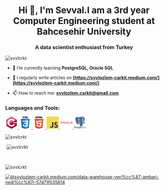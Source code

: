 ## <h1 align="center">Hi 👋, I'm Sevval.I am a 3rd year Computer Engineering student at Bahcesehir University</h1> ##
<h3 align="center">A data scientist enthusiast from Turkey</h3>

<p align="left"> <img src="https://komarev.com/ghpvc/?username=svvlcrkt&label=Profile%20views&color=9dd558&style=flat" alt="svvlcrkt" /> </p>

- 🌱 I’m currently learning **PostgreSQL, Oracle SQL**

- 📝 I regularly write articles on **[https://svvlozlem-carkit.medium.com/](https://svvlozlem-carkit.medium.com/)**

- 📫 How to reach me: **svvlozlem.carkit@gmail.com**

<h3 align="left">Languages and Tools:</h3>
<p align="left"> <a href="https://www.w3schools.com/cpp/" target="_blank" rel="noreferrer"> <img src="https://raw.githubusercontent.com/devicons/devicon/master/icons/cplusplus/cplusplus-original.svg" alt="cplusplus" width="40" height="40"/> </a> <a href="https://www.w3schools.com/css/" target="_blank" rel="noreferrer"> <img src="https://raw.githubusercontent.com/devicons/devicon/master/icons/css3/css3-original-wordmark.svg" alt="css3" width="40" height="40"/> </a> <a href="https://www.w3.org/html/" target="_blank" rel="noreferrer"> <img src="https://raw.githubusercontent.com/devicons/devicon/master/icons/html5/html5-original-wordmark.svg" alt="html5" width="40" height="40"/> </a> <a href="https://developer.mozilla.org/en-US/docs/Web/JavaScript" target="_blank" rel="noreferrer"> <img src="https://raw.githubusercontent.com/devicons/devicon/master/icons/javascript/javascript-original.svg" alt="javascript" width="40" height="40"/> </a> <a href="https://www.oracle.com/" target="_blank" rel="noreferrer"> <img src="https://raw.githubusercontent.com/devicons/devicon/master/icons/oracle/oracle-original.svg" alt="oracle" width="40" height="40"/> </a> <a href="https://www.postgresql.org" target="_blank" rel="noreferrer"> <img src="https://raw.githubusercontent.com/devicons/devicon/master/icons/postgresql/postgresql-original-wordmark.svg" alt="postgresql" width="40" height="40"/> </a> </p>

<p><img align="left" src="https://github-readme-stats.vercel.app/api/top-langs?username=svvlcrkt&show_icons=true&theme=dark&locale=en&layout=compact" alt="svvlcrkt" /></p>
<br>
<p>&nbsp;<img align="center" src="https://github-readme-stats.vercel.app/api?username=svvlcrkt&show_icons=true&theme=dark&locale=en" alt="svvlcrkt" /></p>
<br>
<p><img align="center" src="https://github-readme-streak-stats.herokuapp.com/?user=svvlcrkt&theme=dark" alt="svvlcrkt" /></p>

<p align="left">
<a href="https://medium.com/@svvlozlem-carkit.medium.com/data-warehouse-veri%cc%87-ambari-nedi%cc%87r-57d71f035814" target="blank"><img align="center" src="https://raw.githubusercontent.com/rahuldkjain/github-profile-readme-generator/master/src/images/icons/Social/medium.svg" alt="@svvlozlem-carkit.medium.com/data-warehouse-veri%cc%87-ambari-nedi%cc%87r-57d71f035814" height="30" width="40" /></a>
</p>
  

  










